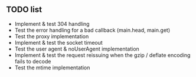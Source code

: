 ## TODO list

 * Implement & test 304 handling
 * Test the error handling for a bad callback (main.head, main.get)
 * Test the proxy implementation
 * Implement & test the socket timeout
 * Test the user agent & noUserAgent implementation
 * Implement & test the request reissuing when the gzip / deflate encoding fails to decode
 * Test the mtime implementation
